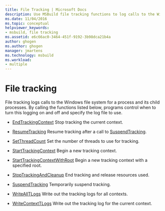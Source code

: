 ```yaml
---
title: File Tracking | Microsoft Docs
description: Use MSBuild file tracking functions to log calls to the Windows file system for a process and its child processes. 
ms.date: 11/04/2016
ms.topic: conceptual
helpviewer_keywords:
- msbuild, file tracking
ms.assetid: e6c66ac0-3464-451f-9192-3b98dca21b4a
author: ghogen
ms.author: ghogen
manager: jmartens
ms.technology: msbuild
ms.workload:
- multiple
---
```

# File tracking

File tracking logs calls to the Windows file system for a process and its child processes. By calling the functions listed below, programs control when to turn this logging on and off and specify the log file to use.

- [EndTrackingContext](../msbuild/endtrackingcontext.md)
 Stop tracking the current context.

- [ResumeTracking](../msbuild/resumetracking.md)
 Resume tracking after a call to [SuspendTracking](../msbuild/suspendtracking.md).

- [SetThreadCount](../msbuild/setthreadcount.md)
 Set the number of threads to use for tracking.

- [StartTrackingContext](../msbuild/starttrackingcontext.md)
 Begin a new tracking context.

- [StartTrackingContextWithRoot](../msbuild/starttrackingcontextwithroot.md)
 Begin a new tracking context with a specified root.

- [StopTrackingAndCleanup](../msbuild/stoptrackingandcleanup.md)
 End tracking and release resources used.

- [SuspendTracking](../msbuild/suspendtracking.md)
 Temporarily suspend tracking.

- [WriteAllTLogs](../msbuild/writealltlogs.md)
 Write out the tracking logs for all contexts.

- [WriteContextTLogs](../msbuild/writecontexttlogs.md)
 Write out the tracking log for the current context.

